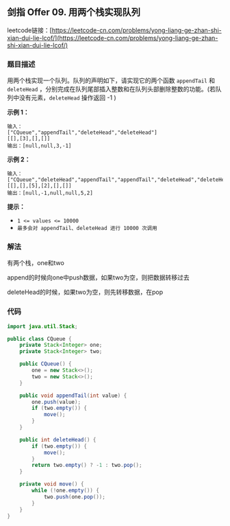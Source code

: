 ## 剑指 Offer 09. 用两个栈实现队列

leetcode链接：[https://leetcode-cn.com/problems/yong-liang-ge-zhan-shi-xian-dui-lie-lcof/](https://leetcode-cn.com/problems/yong-liang-ge-zhan-shi-xian-dui-lie-lcof/)

### 题目描述

用两个栈实现一个队列。队列的声明如下，请实现它的两个函数 `appendTail` 和 `deleteHead` ，分别完成在队列尾部插入整数和在队列头部删除整数的功能。(若队列中没有元素，`deleteHead`  操作返回 -1 )

**示例 1：**

```
输入：
["CQueue","appendTail","deleteHead","deleteHead"]
[[],[3],[],[]]
输出：[null,null,3,-1]
```

**示例 2：**

```
输入：
["CQueue","deleteHead","appendTail","appendTail","deleteHead","deleteHead"]
[[],[],[5],[2],[],[]]
输出：[null,-1,null,null,5,2]
```

**提示：**

- `1 <= values <= 10000`
- `最多会对 appendTail、deleteHead 进行 10000 次调用`

### 解法

有两个栈，one和two

append的时候向one中push数据，如果two为空，则把数据转移过去

deleteHead的时候，如果two为空，则先转移数据，在pop

### 代码

```java
import java.util.Stack;

public class CQueue {
    private Stack<Integer> one;
    private Stack<Integer> two;

    public CQueue() {
        one = new Stack<>();
        two = new Stack<>();
    }

    public void appendTail(int value) {
        one.push(value);
        if (two.empty()) {
            move();
        }
    }

    public int deleteHead() {
        if (two.empty()) {
            move();
        }
        return two.empty() ? -1 : two.pop();
    }

    private void move() {
        while (!one.empty()) {
            two.push(one.pop());
        }
    }
}

```
